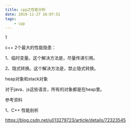 ```yaml
---
title: cpp之性能分析
date: 2019-11-27 16:07:51
tags:
	- cpp
---
```


1

c++ 2个最大的性能隐患：

1、临时变量。这个解决方法是，尽量传递引用。

2、隐式转换。这个解决方法是，禁止隐式转换。



heap对象和stack对象

对于java、js这些语言，所有的对象都是在heap里。



参考资料

1、C++ 性能剖析

https://blog.csdn.net/u013279723/article/details/72323545